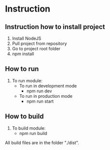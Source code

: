 # Instruction

## Instruction how to install project

1. Install NodeJS
2. Pull project from repository
3. Go to project root folder
4. npm install

## How to run

1. To run module:
    - To run in development mode
        - npm run dev
    - To run in production mode
        - npm run start

## How to build

1. To build module:
    - npm run build

All build files are in the folder "./dist".